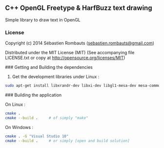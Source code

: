 C++ OpenGL Freetype & HarfBuzz text drawing
---------------------------------------

Simple library to draw text in OpenGL

### License

Copyright (c) 2014 Sébastien Rombauts (sebastien.rombauts@gmail.com)

Distributed under the MIT License (MIT) (See accompanying file LICENSE.txt
or copy at http://opensource.org/licenses/MIT)

### Getting and Building the dependencies

1. Get the development libraries under Linux :

```bash
sudo apt-get install libxrandr-dev libxi-dev libgl1-mesa-dev mesa-common-dev
```

### Building the application

On Linux :

```bash
cmake .
cmake --build .     # of simply "make"
```

On Windows :

```bash
cmake . -G "Visual Studio 10"
cmake --build .     # or simply [open and build solution]
```
